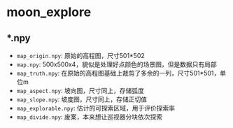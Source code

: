 # moon_explore

## *.npy

- `map_origin.npy`: 原始的高程图，尺寸501*502
- `map.npy`: 500x500x4，貌似是处理好点颜色的场景图，但是数据只有局部
- `map_truth.npy`: 在原始的高程图基础上裁剪了多余的一列，尺寸501*501，单位m
- `map_aspect.npy`: 坡向图，尺寸同上，存储弧度
- `map_slope.npy`: 坡度图，尺寸同上，存储正切值
- `map_explorable.npy`: 估计的可探索区域，用于评价探索率
- `map_divide.npy`: 废案，本来想让巡视器分块依次探索